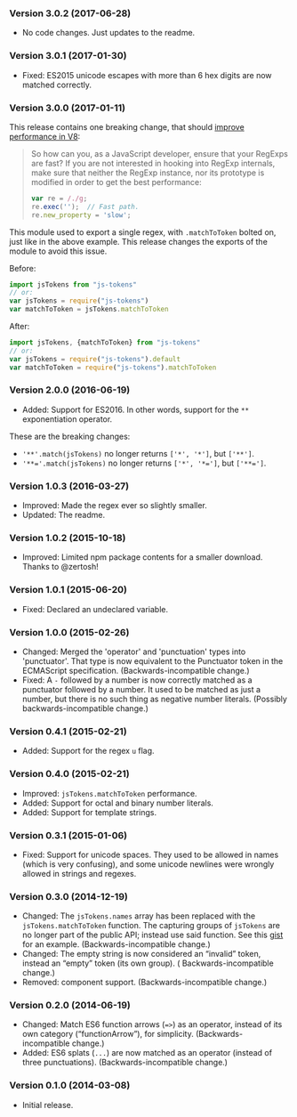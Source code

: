 ### Version 3.0.2 (2017-06-28) ###

- No code changes. Just updates to the readme.

### Version 3.0.1 (2017-01-30) ###

- Fixed: ES2015 unicode escapes with more than 6 hex digits are now matched correctly.

### Version 3.0.0 (2017-01-11) ###

This release contains one breaking change, that should [improve performance in V8][v8-perf]:

> So how can you, as a JavaScript developer, ensure that your RegExps are fast?
> If you are not interested in hooking into RegExp internals, make sure that
> neither the RegExp instance, nor its prototype is modified in order to get the
> best performance:
>
> ```js
> var re = /./g;
> re.exec('');  // Fast path.
> re.new_property = 'slow';
> ```

This module used to export a single regex, with `.matchToToken` bolted on, just like in the above example. This release
changes the exports of the module to avoid this issue.

Before:

```js
import jsTokens from "js-tokens"
// or:
var jsTokens = require("js-tokens")
var matchToToken = jsTokens.matchToToken
```

After:

```js
import jsTokens, {matchToToken} from "js-tokens"
// or:
var jsTokens = require("js-tokens").default
var matchToToken = require("js-tokens").matchToToken
```

[v8-perf]: http://v8project.blogspot.se/2017/01/speeding-up-v8-regular-expressions.html

### Version 2.0.0 (2016-06-19) ###

- Added: Support for ES2016. In other words, support for the `**` exponentiation operator.

These are the breaking changes:

- `'**'.match(jsTokens)` no longer returns `['*', '*']`, but `['**']`.
- `'**='.match(jsTokens)` no longer returns `['*', '*=']`, but `['**=']`.

### Version 1.0.3 (2016-03-27) ###

- Improved: Made the regex ever so slightly smaller.
- Updated: The readme.

### Version 1.0.2 (2015-10-18) ###

- Improved: Limited npm package contents for a smaller download. Thanks to @zertosh!

### Version 1.0.1 (2015-06-20) ###

- Fixed: Declared an undeclared variable.

### Version 1.0.0 (2015-02-26) ###

- Changed: Merged the 'operator' and 'punctuation' types into 'punctuator'. That type is now equivalent to the
  Punctuator token in the ECMAScript specification. (Backwards-incompatible change.)
- Fixed: A `-` followed by a number is now correctly matched as a punctuator followed by a number. It used to be matched
  as just a number, but there is no such thing as negative number literals. (Possibly backwards-incompatible change.)

### Version 0.4.1 (2015-02-21) ###

- Added: Support for the regex `u` flag.

### Version 0.4.0 (2015-02-21) ###

- Improved: `jsTokens.matchToToken` performance.
- Added: Support for octal and binary number literals.
- Added: Support for template strings.

### Version 0.3.1 (2015-01-06) ###

- Fixed: Support for unicode spaces. They used to be allowed in names (which is very confusing), and some unicode
  newlines were wrongly allowed in strings and regexes.

### Version 0.3.0 (2014-12-19) ###

- Changed: The `jsTokens.names` array has been replaced with the
  `jsTokens.matchToToken` function. The capturing groups of `jsTokens` are no longer part of the public API; instead use
  said function. See this [gist] for an example. (Backwards-incompatible change.)
- Changed: The empty string is now considered an “invalid” token, instead an “empty” token (its own group). (
  Backwards-incompatible change.)
- Removed: component support. (Backwards-incompatible change.)

[gist]: https://gist.github.com/lydell/be49dbf80c382c473004

### Version 0.2.0 (2014-06-19) ###

- Changed: Match ES6 function arrows (`=>`) as an operator, instead of its own category (“functionArrow”), for
  simplicity. (Backwards-incompatible change.)
- Added: ES6 splats (`...`) are now matched as an operator (instead of three punctuations). (Backwards-incompatible
  change.)

### Version 0.1.0 (2014-03-08) ###

- Initial release.
